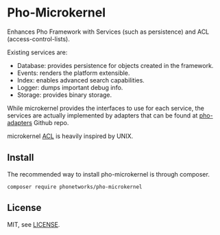 # Pho-Microkernel

Enhances Pho Framework with Services (such as persistence) and ACL (access-control-lists).

Existing services are:

* Database: provides persistence for objects created in the framework.
* Events: renders the platform extensible.
* Index: enables advanced search capabilities.
* Logger: dumps important debug info.
* Storage: provides binary storage.

While microkernel provides the interfaces to use for each service, the services are actually implemented by adapters 
that can be found at [pho-adapters](https://github.com/pho-adapters) Github repo.

microkernel [ACL](https://github.com/phonetworks/pho-microkernel/blob/master/src/Pho/Kernel/Acl/README.md)
 is heavily inspired by UNIX.
 
 ## Install

The recommended way to install pho-microkernel is through composer.

```composer require phonetworks/pho-microkernel```
 
 
## License

MIT, see [LICENSE](https://github.com/phonetworks/pho-microkernel/blob/master/LICENSE).
